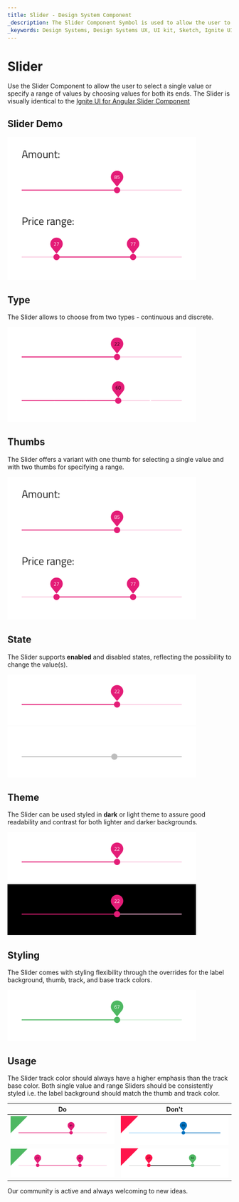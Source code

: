 ```yaml
---
title: Slider - Design System Component
_description: The Slider Component Symbol is used to allow the user to select a single value or a range. 
_keywords: Design Systems, Design Systems UX, UI kit, Sketch, Ignite UI for Angular, Sketch to Angular, Sketch to Angular, Angular, Angular Design System, Export code from Sketch, Design Kits for Angular, Sketch HTML, Sketch to HTML, Sketch UI kits
---
```


# Slider

Use the Slider Component to allow the user to select a single value or specify a range of values by choosing values for both its ends. The Slider is visually identical to the [Ignite UI for Angular Slider Component](https://www.infragistics.com/products/ignite-ui-angular/angular/components/slider/slider.html)

## Slider Demo

<img class="responsive-img" src="../images/slider_demo.png" srcset="../images/slider_demo@2x.png 2x" />

## Type

The Slider allows to choose from two types - continuous and discrete.

<img class="responsive-img" src="../images/slider_onethumb.png" srcset="../images/slider_onethumb@2x.png 2x" />

## Thumbs

The Slider offers a variant with one thumb for selecting a single value and with two thumbs for specifying a range.

<img class="responsive-img" src="../images/slider_demo.png" srcset="../images/slider_demo@2x.png 2x" />

## State

The Slider supports **enabled** and disabled states, reflecting the possibility to change the value(s).

<img class="responsive-img" src="../images/slider_enabled.png" srcset="../images/slider_enabled@2x.png 2x" />
<img class="responsive-img" src="../images/slider_disabled.png" srcset="../images/slider_disabled@2x.png 2x" />

## Theme

The Slider can be used styled in **dark** or light theme to assure good readability and contrast for both lighter and darker backgrounds.

<img class="responsive-img" src="../images/slider_dark.png" srcset="../images/slider_dark@2x.png 2x" />
<img class="responsive-img" src="../images/slider_light.png" srcset="../images/slider_light@2x.png 2x" />

## Styling

The Slider comes with styling flexibility through the overrides for the label background, thumb, track, and base track colors.

<img class="responsive-img" src="../images/slider_styling.png" srcset="../images/slider_styling@2x.png 2x" />

## Usage

The Slider track color should always have a higher emphasis than the track base color. Both single value and range Sliders should be consistently styled i.e. the label background should match the thumb and track color.

| Do                            | Don't                           |
| ----------------------------- | ------------------------------- |
| <img class="responsive-img" src="../images/slider_do1.png" srcset="../images/slider_do1@2x.png 2x" /> | <img class="responsive-img" src="../images/slider_dont1.png" srcset="../images/slider_dont1@2x.png 2x" /> |
| <img class="responsive-img" src="../images/slider_do2.png" srcset="../images/slider_do2@2x.png 2x" /> | <img class="responsive-img" src="../images/slider_dont2.png" srcset="../images/slider_dont2@2x.png 2x" /> |

Our community is active and always welcoming to new ideas.


